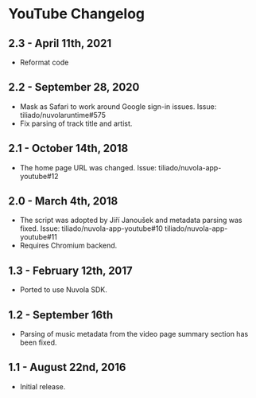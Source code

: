YouTube Changelog
=================

2.3 - April 11th, 2021
----------------------

 * Reformat code

2.2 - September 28, 2020
------------------------

  * Mask as Safari to work around Google sign-in issues. Issue: tiliado/nuvolaruntime#575
  * Fix parsing of track title and artist.

2.1 - October 14th, 2018
------------------------

  * The home page URL was changed. Issue: tiliado/nuvola-app-youtube#12

2.0 - March 4th, 2018
---------------------

  * The script was adopted by Jiří Janoušek and metadata parsing was fixed.
    Issue: tiliado/nuvola-app-youtube#10 tiliado/nuvola-app-youtube#11
  * Requires Chromium backend.

1.3 - February 12th, 2017
-------------------------

  * Ported to use Nuvola SDK.

1.2 - September 16th
--------------------

  * Parsing of music metadata from the video page summary section has been fixed.

1.1 - August 22nd, 2016
-----------------------

  * Initial release.

